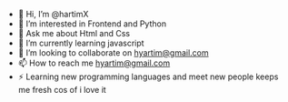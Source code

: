 - 👋 Hi, I’m @hartimX
- 👀 I’m interested in Frontend and Python
- 💬 Ask me about Html and Css
- 🌱 I’m currently learning javascript
- 💞️ I’m looking to collaborate on hyartim@gmail.com
- 📫 How to reach me hyartim@gmail.com
- ⚡ Learning new programming languages and meet new people keeps me fresh cos of i love it
<!---
hartimX/hartimX is a ✨ special ✨ repository because its `README.md` (this file) appears on your GitHub profile.
You can click the Preview link to take a look at your changes.
--->
